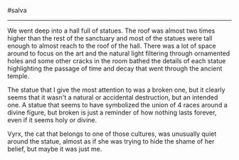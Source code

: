 #salva

--- 

We went deep into a hall full of statues. The roof was almost two times higher than the rest of the sanctuary and most of the statues were tall enough to almost reach to the roof of the hall. There was a lot of space around to focus on the art and the natural light filtering through ornamented holes and some other cracks in the room bathed the details of each statue highlighting the passage of time and decay that went through the ancient temple.

The statue that I give the most attention to was a broken one, but it clearly seems that it wasn't a natural or accidental destruction, but an intended one. A statue that seems to have symbolized the union of 4 races around a divine figure, but broken is just a reminder of how nothing lasts forever, even if it seems holy or divine.

Vyrx, the cat that belongs to one of those cultures, was unusually quiet around the statue, almost as if she was trying to hide the shame of her belief, but maybe it was just me. 
